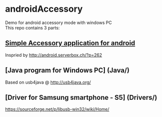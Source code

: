 # androidAccessory
Demo for android accessory mode with windows PC  
This repo contains 3 parts:  
## [Simple Accessory application for android](Android/)  
Inspried by http://android.serverbox.ch/?p=262
## [Java program for Windows PC] (Java/)  
Based on usb4java @ http://usb4java.org/
## [Driver for Samsung smartphone - S5] (Drivers/) 
https://sourceforge.net/p/libusb-win32/wiki/Home/
